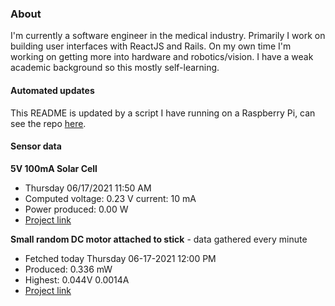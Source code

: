 ### About
I'm currently a software engineer in the medical industry. Primarily I work on building user interfaces with ReactJS and Rails. On my own time I'm working on getting more into hardware and robotics/vision. I have a weak academic background so this mostly self-learning.

#### Automated updates
This README is updated by a script I have running on a Raspberry Pi, can see the repo [here](https://github.com/jdc-cunningham/raspi-git-repo-updater).

#### Sensor data
**5V 100mA Solar Cell**
- Thursday 06/17/2021 11:50 AM
- Computed voltage: 0.23 V current: 10 mA
- Power produced: 0.00 W
- [Project link](https://github.com/jdc-cunningham/raspisolarplotter)

**Small random DC motor attached to stick** - data gathered every minute
- Fetched today Thursday 06-17-2021 12:00 PM
- Produced: 0.336 mW
- Highest: 0.044V 0.0014A
- [Project link](https://github.com/jdc-cunningham/turbine-raspi)